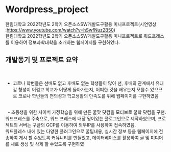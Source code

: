 # Wordpress_project
한림대학교 2022학년도 2학기 오픈소스SW개발도구활용 미니프로젝트(시연영상 :https://www.youtube.com/watch?v=hSwfNuz2B50)
</br>
한림대학교 2022학년도 2학기 오픈소스SW개발도구활용 미니프로젝트로 워드프레스를 이용하여 정보과학대학을 소개하는 웹페이지를 구현하였다.
## 개발동기 및 프로젝트 요약
&nbsp;
- 코로나 학번들은 선배도 없고 후배도 없는 학생들이 많아 선, 후배의 관계에서 유대감 형성이 어렵고 학교가 어떻게 돌아가는지, 어떠한 것을 배우는지 모를수 있으므로 코로나 학번들의 편의성과 학교생활의 만족도를 위해 웹페이지를 구현하였음</br>
</br>
  &nbsp;
- 초등생을 위한 사이버 가정학습을 위해 만든 꿀맛 닷컴을 모티브로 꿀학 닷컴을 구현.</br>
  워드프레스를 주축으로, 워드 프레스에 내장 됭어있는 플로그인으로 제작하였으며, 프로젝트의 서버는 구글의 GCP를 이용하여 외부IP를 사용하여 접속하였음.</br>
  워드플레스 내에 있는 다양한 플러그인으로 꿀팁내용, 실시간 정보 등을 웹페이지에 전송하여 게시 할 수있도록 커뮤니티를 만들었고, 데이터베이스를 활용하여 글 및 미디어를 새로 생성 및 삭제 할 수있도록 구현하였






